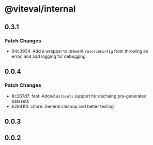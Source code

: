 # @viteval/internal

## 0.3.1

### Patch Changes

- 94c3934: Add a wrapper to prevent `resolveConfig` from throwing an error, and add logging for debugging.

## 0.0.4

### Patch Changes

- 8c267d7: feat: Added `datasets` support for cacheing pre-generated datasets
- 62941f3: chore: General cleanup and better testing

## 0.0.3

## 0.0.2
